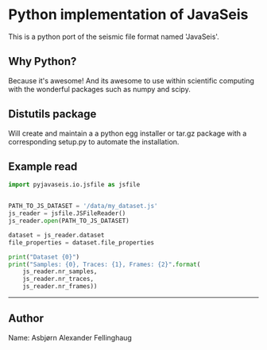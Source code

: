 # Python implementation of JavaSeis
This is a python port of the seismic file format named 'JavaSeis'.


## Why Python?
Because it's awesome!
And its awesome to use within scientific computing with the wonderful packages such as numpy and scipy.


## Distutils package
Will create and maintain a a python egg installer or tar.gz package with a corresponding setup.py to automate the installation.


## Example read 
```python
import pyjavaseis.io.jsfile as jsfile


PATH_TO_JS_DATASET = '/data/my_dataset.js'
js_reader = jsfile.JSFileReader()
js_reader.open(PATH_TO_JS_DATASET)

dataset = js_reader.dataset
file_properties = dataset.file_properties

print("Dataset {0}")
print("Samples: {0}, Traces: {1}, Frames: {2}".format(
    js_reader.nr_samples,
    js_reader.nr_traces,
    js_reader.nr_frames))

```

---

## Author
Name: Asbjørn Alexander Fellinghaug
